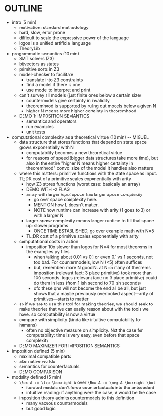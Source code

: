 # OUTLINE

- intro (5 min)
  - motivation: standard methodology
  - hard, slow, error prone
  - difficult to scale the expressive power of the language
  - logos is a unified artificial language
  - TheoryLib
- programmatic semantics (10 min)
  - SMT solvers (Z3)
  - bitvectors as states
  - primitive sorts in Z3
  - model-checker to facilitate
    - translate into Z3 constraints
    - find a model if there is one
    - use model to interpret and print
  - can't survey all models (just finite ones below a certain size)
    - countermodels give certainty in invalidity
    - theoremhood is supported by ruling out models below a given N
    - higher N means more higher certainty in theoremhood
  - DEMO 1: IMPOSITION SEMANTICS
    - semantics and operators
    - run examples
    - unit tests
- computational complexity as a theoretical virtue (10 min) -- MIGUEL
  - data structure that stores functions that depend on state space grows exponentially with N
    - computability becomes a new theoretical virtue
    - for reasons of speed (bigger data structures take more time), but also in the entire "higher N means higher certainty in theoremhood" convo: size of the model it handles also matters
  - where this matters: primitive functions with the state space as input. TL;DR cost of a primitive scales exponentially with arity
    - how Z3 stores functions (worst case: basically an array)
    - DEMO WITH -z FLAG
    - array with larger _input space_ has larger _space complexity_ 
      - go over space complexity here. 
      - MENTION how L doesn't matter. 
      - NOTE how runtime can increase with arity (1 goes to 3) or with a larger N
    - larger _space_ complexity means longer runtime to fill that space up: slower programs
      - ONCE TIME ESTABLISHED, go over example math with N=5
    - TL;DR cost of a primitive scales exponentially with arity
  - computational costs in action
    - imposition 10x slower than logos for N=4 for most theorems in the examples.py files
      - when talking about 0.01 vs 0.1 or even 0.1 vs 1 seconds, not too bad. For countermodels, low N (<5) often suffices
      - but, remember: more N good N. at N=5 many of theorems imposition (relevant fact: 3 place primitive) took more than 100 seconds. logos (relevant fact: no 3 place primitive) could do them in less (from 1 ish second to 70 ish seconds)
      - ofc these qns will not become the end all be all, but just shows that a maybe previously overlooked aspect—arity of primitives—starts to matter
  - so if we are to use this tool for making theories, we should seek to make theories that we can easily reason about with the tools we have. so computability is now a virtue
  - compare with simplicity (kinda like intuitive computability for humans)
    - often no objective measure on simplicity. Not the case for computability: time is very easy, even before that space complexity
    <!-- - questions of computability with Z3 are also not always straightforward—sometimes some theorems go through easier than others for reasons not well understood to us, probably having to do with reasoning shortcuts (tactics and goals) Z3 takes—but overall it is a chartable space and arguably even in these areas more measurable than intuitive simplicity -->
  - DEMO MAXIMIZER FOR IMPOSITION SEMANTICS
- imposition defined (5 min)
  - maximal compatible parts
  - alternative worlds
  - semantics for counterfactuals
  - DEMO COMPARISON
- modality defined (5 min)
  - `\Box A := \top \boxright A` over `\Box A := \neg A \boxright \bot`
    - iterated modals don't force counterfactuals into the antecedent
    - intuitive reading: if anything were the case, A would be the case
  - imposition theory admits countermodels to this definition
    - many vacuous countermodels
    - but good logic
